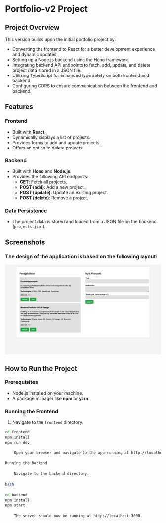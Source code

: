 # Portfolio-v2 Project

## Project Overview

This version builds upon the initial portfolio project by:

- Converting the frontend to React for a better development experience and dynamic updates.
- Setting up a Node.js backend using the Hono framework.
- Integrating backend API endpoints to fetch, add, update, and delete project data stored in a JSON file.
- Utilizing TypeScript for enhanced type safety on both frontend and backend.
- Configuring CORS to ensure communication between the frontend and backend.

## Features

### Frontend
- Built with **React**.
- Dynamically displays a list of projects.
- Provides forms to add and update projects.
- Offers an option to delete projects.

### Backend
- Built with **Hono** and **Node.js**.
- Provides the following API endpoints:
  - **GET**: Fetch all projects.
  - **POST (add)**: Add a new project.
  - **POST (update)**: Update an existing project.
  - **POST (delete)**: Remove a project.

### Data Persistence
- The project data is stored and loaded from a JSON file on the backend (`projects.json`).

## Screenshots

### The design of the application is based on the following layout:
![Screenshot of Portfolio](Screenshot-portfolio-2.png)

## How to Run the Project

### Prerequisites
- Node.js installed on your machine.
- A package manager like **npm** or **yarn**.

### Running the Frontend
1. Navigate to the `frontend` directory.
```bash
cd frontend
npm install
npm run dev

    Open your browser and navigate to the app running at http://localhost:5173.

Running the Backend

    Navigate to the backend directory.

bash

cd backend
npm install
npm start

    The server should now be running at http://localhost:3000.
